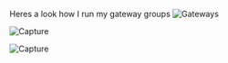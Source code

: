 Heres a look how I run my gateway groups
![Gateways](https://user-images.githubusercontent.com/12887622/134820875-d1a96e89-e49e-434c-a552-71cd53e9399e.JPG)

![Capture](https://user-images.githubusercontent.com/12887622/134820915-be4c5039-9537-4a9a-82d3-96f93d4a5047.JPG)

![Capture](https://user-images.githubusercontent.com/12887622/134820961-54d313ba-d331-475c-97d5-4db57a5f11ef.JPG)

